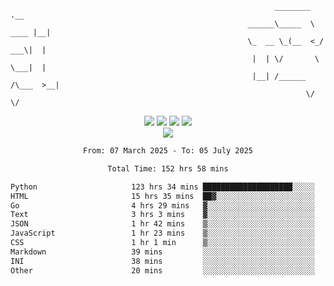 ```
                                                           ________        .__ 
                                                     ______\_____  \  ____ |__|
                                                     \_  __ \_(__  <_/ ___\|  |
                                                      |  | \/       \  \___|  |
                                                      |__| /______  /\___  >__|
                                                                  \/     \/    
```

<div align="center">
  <img src="https://komarev.com/ghpvc/?username=r3ci&label=Profile%20views&color=000000&style=for-the-badge"/>
  <img src="https://img.shields.io/github/followers/R3CI?color=black&style=for-the-badge&logo=github&label=Follows"/>
  <img src="https://img.shields.io/github/stars/R3CI?color=black&style=for-the-badge&logo=github&label=Stars"/>
 
  <img src="https://github-widgetbox.vercel.app/api/profile?username=R3CI&data=followers,repositories,stars,commits&theme=rgb">
  <br>

  <img src="https://github-widgetbox.vercel.app/api/skills?languages=python,go,json&theme=rgb&includeNames=true">
  <br>
  
</p>

<!--START_SECTION:waka-->

```txt
From: 07 March 2025 - To: 05 July 2025

Total Time: 152 hrs 58 mins

Python                     123 hrs 34 mins ████████████████████░░░░░   80.60 %
HTML                       15 hrs 35 mins  ██▓░░░░░░░░░░░░░░░░░░░░░░   10.17 %
Go                         4 hrs 29 mins   ▓░░░░░░░░░░░░░░░░░░░░░░░░   02.93 %
Text                       3 hrs 3 mins    ▓░░░░░░░░░░░░░░░░░░░░░░░░   02.00 %
JSON                       1 hr 42 mins    ▒░░░░░░░░░░░░░░░░░░░░░░░░   01.11 %
JavaScript                 1 hr 23 mins    ▒░░░░░░░░░░░░░░░░░░░░░░░░   00.91 %
CSS                        1 hr 1 min      ▒░░░░░░░░░░░░░░░░░░░░░░░░   00.67 %
Markdown                   39 mins         ░░░░░░░░░░░░░░░░░░░░░░░░░   00.43 %
INI                        38 mins         ░░░░░░░░░░░░░░░░░░░░░░░░░   00.42 %
Other                      20 mins         ░░░░░░░░░░░░░░░░░░░░░░░░░   00.23 %
```

<!--END_SECTION:waka-->
